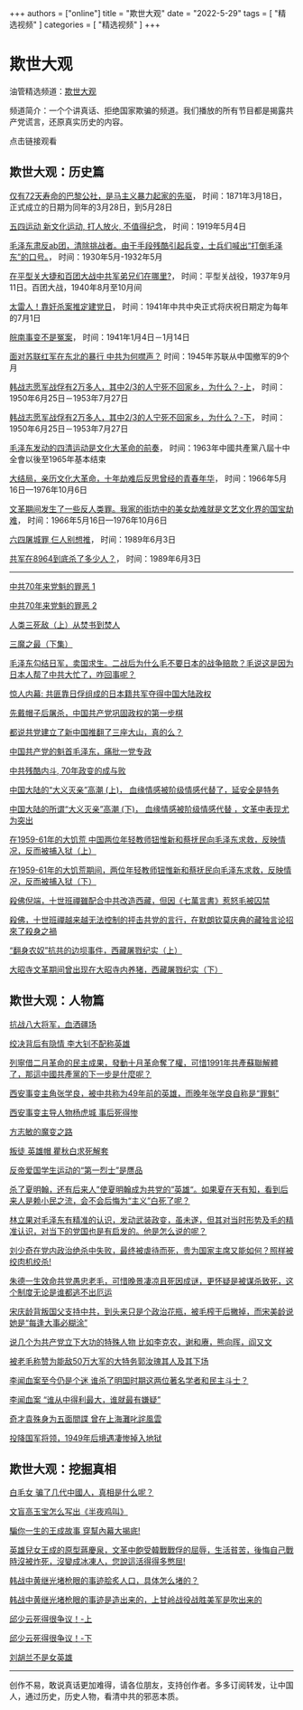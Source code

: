+++
authors = ["online"]
title = "欺世大观"
date = "2022-5-29"
tags = [
    "精选视频"
]
categories = [
    "精选视频"
]
+++

# 欺世大观

油管精选频道：[欺世大观](https://www.youtube.com/@qsdg999)

频道简介：一个个讲真话、拒绝国家欺骗的频道。我们播放的所有节目都是揭露共产党谎言，还原真实历史的内容。

点击链接观看

## 欺世大观：历史篇

[仅有72天寿命的巴黎公社，是马主义暴力起家的先驱](https://youtu.be/LQhJR7I8R58)， 时间：1871年3月18日，正式成立的日期为同年的3月28日，到5月28日

[五四运动 新文化运动, 打人放火, 不值得纪念](https://youtu.be/Vc5DjrU3Z74)， 时间：1919年5月4日

[毛泽东肃反ab团，清除挑战者。由于手段残酷引起兵变，士兵们喊出“打倒毛泽东”的口号。](https://youtu.be/9HCm2swxSDc)， 时间：1930年5月-1932年5月

[在平型关大捷和百团大战中共军弟兄们在哪里?](https://youtu.be/jCug01KxLlk)， 时间：平型关战役，1937年9月11日。百团大战，1940年8月至10月间

[太雷人！靠奸杀案推定建党日](https://youtu.be/66TGq5oTQA8)， 时间：1941年中共中央正式将庆祝日期定为每年的7月1日

[皖南事变不是冤案](https://youtu.be/P1si9kLzDtQ)， 时间：1941年1月4日－1月14日

[面对苏联红军在东北的暴行 中共为何噤声？](https://youtu.be/EyMYBMwLTcU) 时间：1945年苏联从中国撤军的9个月

[韩战志愿军战俘有2万多人，其中2/3的人宁死不回家乡，为什么？-上](https://youtu.be/icnccrE-uRc)， 时间：1950年6月25日－1953年7月27日

[韩战志愿军战俘有2万多人，其中2/3的人宁死不回家乡，为什么？-下](https://youtu.be/UciyL0vho1I)， 时间：1950年6月25日－1953年7月27日

[毛泽东发动的四清运动是文化大革命的前奏](https://youtu.be/EjLVqzd2-7M)， 时间：1963年中國共產黨八屆十中全會以後至1965年基本结束

[大结局，亲历文化大革命，十年劫难后反思曾经的青春年华](https://youtu.be/V12wbym-M0A)， 时间：1966年5月16日—1976年10月6日

[文革期间发生了一些反人类罪。我家的街坊中的美女劫难就是文艺文化界的国宝劫难](https://youtu.be/KohXqvaGjNw)， 时间：1966年5月16日—1976年10月6日

[六四屠城罪 仨人别想推](https://youtu.be/KO-Wc_IFBnw)， 时间：1989年6月3日

[共军在8964到底杀了多少人？](https://youtu.be/22Z96wqby3g)， 时间：1989年6月3日

---

[中共70年来党魁的罪恶 1](https://youtu.be/huPXnwlMouE)

[中共70年来党魁的罪恶 2 ](https://youtu.be/xbEQpJ9Z6w0)

[人类三死敌（上）从焚书到焚人](https://youtu.be/OTLjXlndjlw)

[三魔之最（下集）](https://youtu.be/WxDDHrOfsKc)

[毛泽东勾结日军，卖国求生。二战后为什么毛不要日本的战争赔款？毛说这是因为日本人帮了中共大忙了，咋回事呢？](https://youtu.be/JtuuPOsNE1M)

[惊人内幕: 共匪靠日俘组成的日本籍共军夺得中国大陆政权](https://youtu.be/U5DGXJbYUXY)

[先戴帽子后屠杀，中国共产党巩固政权的第一步棋](https://youtu.be/VMT6bW8nWbw)

[都说共党建立了新中国推翻了三座大山，真的么？](https://youtu.be/QwVFXf_ud-A)

[中国共产党的魁首毛泽东，痛批一党专政](https://youtu.be/-Zlba0fI04A)

[中共残酷内斗, 70年政变的成与败](https://youtu.be/zpxQPPLc9Sc)

[中国大陆的“大义灭亲”高潮 (上)， 血缘情感被阶级情感代替了，延安全是特务](https://youtu.be/9YI9pHLHWf8)

[中国大陆的所谓“大义灭亲”高潮 (下)， 血缘情感被阶级情感代替 ，文革中表现尤为突出](https://youtu.be/wg82L26XOtc)

[在1959-61年的大饥荒 中国两位年轻教师钮惟新和蔡抚民向毛泽东求救，反映情况，反而被捕入狱（上）](https://youtu.be/ND1q-74IKmk)

[在1959-61年的大饥荒期间，两位年轻教师钮惟新和蔡抚民向毛泽东求救，反映情况，反而被捕入狱（下）](https://youtu.be/V1a_lGYN1lI)

[殺佛倪端，十世班禪雖配合中共改造西藏，但因《七萬言書》惹怒毛被囚禁](https://youtu.be/NhDQSVMQdi8)

[殺佛，十世班禪越来越无法控制的抨击共党的言行，在默朗钦莫庆典的藏独言论招來了殺身之禍](https://youtu.be/Bbt7JhcNGqs)

[“翻身农奴”抗共的边坝事件，西藏屠戮纪实（上）](https://youtu.be/fX91JFWB6Gg)

[大昭寺文革期间曾出现在大昭寺内养猪，西藏屠戮纪实（下）](https://youtu.be/IL1JVtPa2e8)

## 欺世大观：人物篇

[抗战八大将军，血洒疆场](https://youtu.be/sFVL-Bhf6Cw)

[绞决背后有隐情 李大钊不配称英雄](https://youtu.be/l9bPqXWm2qs)

[列寧借二月革命的民主成果，發動十月革命奪了權，可惜1991年共產蘇聯解體了，那這中國共產黨的下一步是什麼呢？](https://youtu.be/b9-gDw8X__k)

[西安事变主角张学良，被中共称为49年前的英雄，而晚年张学良自称是“罪魁”](https://youtu.be/cuGGJ9z4GBM)

[西安事变主导人物杨虎城 事后死得惨](https://youtu.be/XUPqajUUElU)

[方志敏的魔变之路](https://youtu.be/DSccqCvXS3w)

[叛徒 英雄帽 瞿秋白求死解套](https://youtu.be/KQ-mHqUg8Fo)

[反帝爱国学生运动的“第一烈士”是赝品](https://youtu.be/9W98D2gKpP0)

[杀了夏明翰，还有后来人”使夏明翰成为共党的”英雄“。如果夏在天有知，看到后来人是赖小民之流，会不会后悔为“主义”白死了呢？](https://youtu.be/e-yqh5F8JW4)

[林立果对毛泽东有精准的认识，发动武装政变，虽未遂，但其对当时形势及毛的精准认识，对当下的党国也是有启发的。他是怎么说的呢？](https://youtu.be/_-_w5LMmQqY)

[刘少奇在党内政治绝杀中失败，最终被虐待而死，贵为国家主席又能如何？照样被绞肉机绞杀!](https://youtu.be/1PBf4AcBgRM)

[朱德一生效命共党愚忠老毛，可惜晚景凄凉且死因成谜，更怀疑是被谋杀致死，这个制度无论是谁都逃不出厄运](https://youtu.be/34rDSO1Q2g8)

[宋庆龄背叛国父支持中共，到头来只是个政治花瓶，被毛榨干后撇掉，而宋美龄说她是“每逢大事必糊涂”](https://youtu.be/q4Abcd1wqfI)

[说几个为共产党立下大功的特殊人物 比如李克农，谢和赓，熊向晖，阎又文](https://youtu.be/59Ks0E3WCsw)

[被老毛称赞为能敌50万大军的大特务郭汝瑰其人及其下场](https://youtu.be/rdSHqJJdBN0)

[李闻血案至今仍是个迷 谁杀了明国时期这两位著名学者和民主斗士？](https://youtu.be/GFUz9HQ8taw)

[李闻血案 “谁从中得利最大，谁就最有嫌疑”](https://youtu.be/7JtlAj_cGO4)

[奇才袁殊身为五面間諜 曾在上海灘叱詫風雲](https://youtu.be/wIWrJeN2r5o)

[投降国军将领，1949年后境遇凄惨掉入地狱](https://youtu.be/OBj34bs9MT0)


## 欺世大观：挖掘真相

[白毛女 骗了几代中國人，真相是什么呢？](https://youtu.be/QRxzYxGKeGc)

[文盲高玉宝怎么写出《半夜鸡叫》](https://youtu.be/F7XhpezG0AI)

[騙你一生的王成故事 穿幫內幕大揭底!](https://youtu.be/ldw14_nhfzo)

[英雄兒女王成的原型蔣慶泉，文革中飽受韓戰戰俘的屈辱，生活貧苦，後悔自己戰時沒被炸死，沒變成冰凍人，您說這活得得多憋屈!](https://youtu.be/yJdeBa_Fqt8)

[韩战中黄继光堵枪眼的事迹脍炙人口，具体怎么堵的？](https://youtu.be/2QDoKqdEKiU)

[韩战中黄继光堵枪眼的事迹是造出来的，上甘岭战役战胜美军是吹出来的](https://youtu.be/RE33k5bW6AA)

[邱少云死得很争议！-上](https://youtu.be/2DNbe_8Fqhc)

[邱少云死得很争议！-下](https://youtu.be/1CTdVe-Mub8)

[刘胡兰不是女英雄](https://youtu.be/H-hINCkmMKQ)

---

创作不易，敢说真话更加难得，请各位朋友，支持创作者。多多订阅转发，让中国人，通过历史，历史人物，看清中共的邪恶本质。


